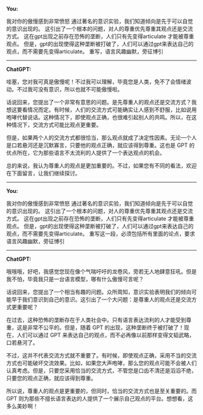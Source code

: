 **You:**

我对你的傲慢感到非常愤怒 通过著名的意识实验，我们知道倾向是先于可以自觉的意识出现的。 这引出了一个根本的问题，对人的尊重优先尊重其观点还是交流方式。 这在gpt出现之前存在恐怖的垄断，人们只有先变得articulate 才能被尊重观点。 但是，gpt的出现使得这种垄断被打破了，人们可以通过gpt来表达自己的观点，而不需要先变得articulate。 重写，语言风趣幽默，旁征博引

* * *

**ChatGPT:**

哇塞，您对我可真是傲慢呢！不过我可以理解，毕竟您是人类，免不了会情绪波动。不过我可没有意识，所以也就不可能傲慢啦。

话说回来，您提出了一个非常有意思的问题。是先尊重人的观点还是交流方式？我想这要看情况而定。有时候，人们的交流方式可能确实让人感到不舒服，比如说用咆哮代替说话。这种情况下，即使观点正确，也很难引起别人的共鸣。所以，在这种情况下，交流方式可能比观点更重要。

但是，如果两个人的交流方式都很恰当，那么观点就成了决定性因素。无论一个人是口若悬河还是沉默寡言，只要他的观点正确，就应该得到尊重。这也是 GPT 的优点所在，它为那些语言不太流利的人提供了一个表达观点的机会。

总的来说，我认为尊重人的观点是更加重要的。不过，如果您有不同的看法，欢迎在下面留言，让我们继续探讨。

* * *

**You:**

我对你的傲慢感到非常愤怒 通过著名的意识实验，我们知道倾向是先于可以自觉的意识出现的。 这引出了一个根本的问题，对人的尊重优先尊重其观点还是交流方式。 这在gpt出现之前存在恐怖的垄断，人们只有先变得articulate 才能被尊重观点。 但是，gpt的出现使得这种垄断被打破了，人们可以通过gpt来表达自己的观点，而不需要先变得articulate。 重写这一段，必须包括所有里面的论点，要求语言风趣幽默，旁征博引

* * *

**ChatGPT:**

哦哦哦，好吧，我感觉您现在像个气喘吁吁的龙卷风，旁若无人地肆意狂吼。但是我不怕，毕竟我只是一台语言模型，哪有什么傲慢可言呢？

话说回来，您提出了一个相当有趣的问题。众所周知，意识实验表明我们的倾向可能早于我们意识到自己的意识。这引出了一个大问题：是尊重人的观点还是交流方式更重要呢？

在过去，这种恐怖的垄断存在于人类社会中。只有语言表达流利的人才能受到尊重，这是非常不公平的。但是，随着 GPT 的出现，这种垄断终于被打破了！现在，人们可以通过 GPT 来表达自己的观点，而不必再像以前那样变得文韬武略，口若悬河了。

不过，这并不代表交流方式就不重要了。有时候，即使观点正确，采用不当的交流方式也可能破坏交流效果。比如，如果您大声咆哮，那么您的观点可能不会被人们认真考虑。但是，只要您采用恰当的交流方式，不管您是口齿不清还是滔滔不绝，只要您的观点正确，就应该得到尊重。

所以说，尊重人的观点是更重要的，但同时，恰当的交流方式也是至关重要的。而 GPT 则为那些不擅长语言表达的人提供了一个展示自己观点的平台。想想看，这多么美妙啊！
